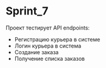 # Sprint_7

Проект тестирует  API endpoints:

- Регистрацию курьера в системе
- Логин курьера в система
- Создание заказа
- Получение списка заказов

